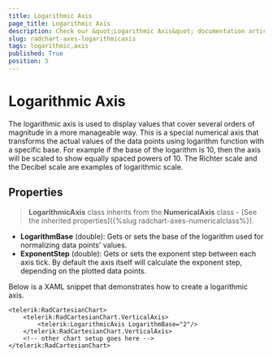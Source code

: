 ```yaml
---
title: Logarithmic Axis
page_title: Logarithmic Axis
description: Check our &quot;Logarithmic Axis&quot; documentation article for RadChart for UWP control.
slug: radchart-axes-logarithmicaxis
tags: logarithmic,axis
published: True
position: 5
---
```


# Logarithmic Axis

The logarithmic axis is used to display values that cover several orders of magnitude in a more manageable way. This is a special numerical axis that transforms the actual values of the data points using logarithm function with a specific base. For example if the base of the logarithm is 10, then the axis will be scaled to show equally spaced powers of 10. The Richter scale and the Decibel scale are examples of logarithmic scale.

## Properties

>**LogarithmicAxis** class inherits from the **NumericalAxis** class -
[See the inherited properties]({%slug radchart-axes-numericalclass%}).

* **LogarithmBase** (double): Gets or sets the base of the logarithm used for normalizing data points' values.
* **ExponentStep** (double): Gets or sets the exponent step between each axis tick. By default the axis itself will calculate the exponent step, depending on the plotted data points.

Below is a XAML snippet that demonstrates how to create a logarithmic axis.


	<telerik:RadCartesianChart>
		<telerik:RadCartesianChart.VerticalAxis>
			<telerik:LogarithmicAxis LogarithmBase="2"/>
		</telerik:RadCartesianChart.VerticalAxis>
		<!-- other chart setup goes here -->
	</telerik:RadCartesianChart>
	

